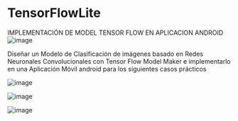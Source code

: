 # TensorFlowLite
IMPLEMENTACIÓN DE MODEL TENSOR FLOW EN APLICACION ANDROID 
![image](https://github.com/SrJordy/TensorFlowLite/assets/120031341/7715dd63-881b-4a4a-a29a-147ecedad81f)

Diseñar un Modelo de Clasificación de imágenes basado en Redes Neuronales  Convolucionales con Tensor Flow Model Maker e implementarlo en una Aplicación Móvil android para los siguientes casos prácticos

![image](https://github.com/SrJordy/TensorFlowLite/assets/120031341/c5acad5a-a4b0-421e-84f1-73122204c748)

![image](https://github.com/SrJordy/TensorFlowLite/assets/120031341/1fa23738-1cf0-4e2c-85cc-a8f6300ffdce)

![image](https://github.com/SrJordy/TensorFlowLite/assets/120031341/57be09f7-6771-437f-bb99-5c3152a5b063)


